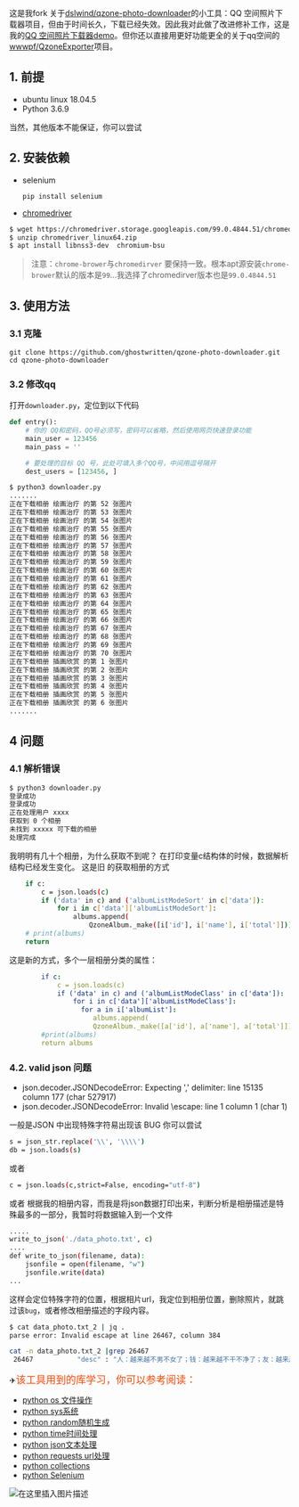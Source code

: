 
这是我fork 关于[dslwind/qzone-photo-downloader](https://github.com/dslwind/qzone-photo-downloader)的小工具：QQ 空间照片下载器项目，但由于时间长久，下载已经失效。因此我对此做了改进修补工作，这是我的[QQ 空间照片下载器demo](https://github.com/ghostwriten/qzone-photo-downloader)。但你还以直接用更好功能更全的关于qq空间的[wwwpf/QzoneExporter](https://github.com/wwwpf/QzoneExporter)项目。

## 1. 前提

 - ubuntu linux 18.04.5
 - Python 3.6.9

当然，其他版本不能保证，你可以尝试

## 2. 安装依赖

- selenium

  `pip install selenium`

 * [chromedriver](http://chromedriver.storage.googleapis.com/index.html)

```bash
$ wget https://chromedriver.storage.googleapis.com/99.0.4844.51/chromedriver_linux64.zip  
$ unzip chromedriver_linux64.zip
$ apt install libnss3-dev  chromium-bsu
```

> 注意：`chrome-brower`与`chromedirver` 要保持一致。根本apt源安装`chrome-brower`默认的版本是`99`...我选择了chromedirver版本也是`99.0.4844.51`

## 3. 使用方法

### 3.1 克隆
  ```shell
  git clone https://github.com/ghostwritten/qzone-photo-downloader.git
  cd qzone-photo-downloader
  ```

###  3.2 修改qq
  打开`downloader.py`，定位到以下代码

  ```python
  def entry():
      # 你的 QQ和密码，QQ号必须写，密码可以省略，然后使用网页快速登录功能
      main_user = 123456
      main_pass = ''

      # 要处理的目标 QQ 号，此处可填入多个QQ号，中间用逗号隔开
      dest_users = [123456, ]
  ```

```bash
$ python3 downloader.py 
.......
正在下载相册 绘画治疗 的第 52 张图片
正在下载相册 绘画治疗 的第 53 张图片
正在下载相册 绘画治疗 的第 54 张图片
正在下载相册 绘画治疗 的第 55 张图片
正在下载相册 绘画治疗 的第 56 张图片
正在下载相册 绘画治疗 的第 57 张图片
正在下载相册 绘画治疗 的第 58 张图片
正在下载相册 绘画治疗 的第 59 张图片
正在下载相册 绘画治疗 的第 60 张图片
正在下载相册 绘画治疗 的第 61 张图片
正在下载相册 绘画治疗 的第 62 张图片
正在下载相册 绘画治疗 的第 63 张图片
正在下载相册 绘画治疗 的第 64 张图片
正在下载相册 绘画治疗 的第 65 张图片
正在下载相册 绘画治疗 的第 66 张图片
正在下载相册 绘画治疗 的第 67 张图片
正在下载相册 绘画治疗 的第 68 张图片
正在下载相册 绘画治疗 的第 69 张图片
正在下载相册 绘画治疗 的第 70 张图片
正在下载相册 插画欣赏 的第 1 张图片
正在下载相册 插画欣赏 的第 2 张图片
正在下载相册 插画欣赏 的第 3 张图片
正在下载相册 插画欣赏 的第 4 张图片
正在下载相册 插画欣赏 的第 5 张图片
正在下载相册 插画欣赏 的第 6 张图片
.......
```

## 4 问题

###  4.1 解析错误
```bash
$ python3 downloader.py 
登录成功
登录成功
正在处理用户 xxxx
获取到 0 个相册
未找到 xxxxx 可下载的相册
处理完成
```
我明明有几十个相册，为什么获取不到呢？
在打印变量c结构体的时候，数据解析结构已经发生变化。
这是旧 的获取相册的方式
```bash
    if c:
        c = json.loads(c)
        if ('data' in c) and ('albumListModeSort' in c['data']):
            for i in c['data']['albumListModeSort']:
                albums.append(
                    QzoneAlbum._make([i['id'], i['name'], i['total']]))
    # print(albums)
    return 
```
这是新的方式，多个一层相册分类的属性：

```yaml
        if c:
            c = json.loads(c)
            if ('data' in c) and ('albumListModeClass' in c['data']):
                for i in c['data']['albumListModeClass']:
                  for a in i['albumList']:
                     albums.append(
                     QzoneAlbum._make([a['id'], a['name'], a['total']]))
        #print(albums)
        return albums
```

###  4.2. valid json 问题

 - json.decoder.JSONDecodeError: Expecting ',' delimiter: line 15135
   column 177 (char 527917)
 - json.decoder.JSONDecodeError: Invalid \escape: line 1 column 1 (char
   1)

一般是JSON 中出现特殊字符易出现该 BUG
你可以尝试

```bash
s = json_str.replace('\\', '\\\\')
db = json.loads(s)
```
或者

```bash
c = json.loads(c,strict=False, encoding="utf-8")
```
或者
根据我的相册内容，而我是将json数据打印出来，判断分析是相册描述是特殊最多的一部分，我暂时将数据输入到一个文件

```bash
.....
write_to_json('./data_photo.txt', c)
....
def write_to_json(filename, data):
    jsonfile = open(filename, "w")
    jsonfile.write(data)
...
```
这样会定位特殊字符的位置，根据相片url，我定位到相册位置，删除照片，就跳过该`bug`，或者修改相册描述的字段内容。
```bash
$ cat data_photo.txt_2 | jq .
parse error: Invalid escape at line 26467, column 384

cat -n data_photo.txt_2 |grep 26467
 26467	         "desc" : "人：越来越不男不女了；钱：越来越不干不净了；友：越来越不好不坏了；情：越来越不咸不淡了；义：越来越不轻不重了；官：越来越不清不白了；理：越来越不清不楚了；心：越来越不红不黒\了；话：越来越不冷不热了；爱：越来越不死不活了；路：越来越不明不暗了。",

```
✈<font color=	#FF4500 size=4 style="font-family:Courier New">该工具用到的库学习，你可以参考阅读：</font>

 - [python os 文件操作](https://blog.csdn.net/xixihahalelehehe/article/details/104253123?ops_request_misc=%257B%2522request%255Fid%2522%253A%2522164922216216780264038190%2522%252C%2522scm%2522%253A%252220140713.130102334.pc%255Fblog.%2522%257D&request_id=164922216216780264038190&biz_id=0&utm_medium=distribute.pc_search_result.none-task-blog-2~blog~first_rank_ecpm_v1~rank_v31_ecpm-1-104253123.nonecase&utm_term=python%20os&spm=1018.2226.3001.4450)
 - [python sys系统](https://ghostwritten.blog.csdn.net/article/details/106693564)
 - [python random随机生成](https://blog.csdn.net/xixihahalelehehe/article/details/118733682?ops_request_misc=%257B%2522request%255Fid%2522%253A%2522163635739416780271594216%2522%252C%2522scm%2522%253A%252220140713.130102334.pc%255Fblog.%2522%257D&request_id=163635739416780271594216&biz_id=0&utm_medium=distribute.pc_search_result.none-task-blog-2~blog~first_rank_v2~rank_v29-1-118733682.pc_v2_rank_blog_default&utm_term=random&spm=1018.2226.3001.4450)
 - [python time时间处理](https://ghostwritten.blog.csdn.net/article/details/108998768)
 - [python json文本处理](https://ghostwritten.blog.csdn.net/article/details/106550900)
 - [python requests url处理](https://blog.csdn.net/xixihahalelehehe/article/details/108996025?ops_request_misc=%257B%2522request%255Fid%2522%253A%2522164922239616781685346565%2522%252C%2522scm%2522%253A%252220140713.130102334.pc%255Fblog.%2522%257D&request_id=164922239616781685346565&biz_id=0&utm_medium=distribute.pc_search_result.none-task-blog-2~blog~first_rank_ecpm_v1~rank_v31_ecpm-1-108996025.nonecase&utm_term=requests&spm=1018.2226.3001.4450)
 - [python collections](https://zhuanlan.zhihu.com/p/343747724)
 - [python Selenium](https://zhuanlan.zhihu.com/p/111859925)

![在这里插入图片描述](https://img-blog.csdnimg.cn/c2b2517f9b2747d6a6b1d4a17d8f8f4c.gif#pic_center#pic_center)
